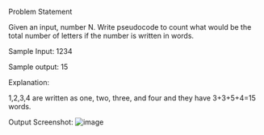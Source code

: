 Problem Statement


Given an input, number N. Write pseudocode to count what would be the total number of letters if the number is written in words.

Sample Input: 1234

Sample output: 15

Explanation:

1,2,3,4 are written as one, two, three, and four and they have 3+3+5+4=15 words.

Output Screenshot: 
![image](https://github.com/RoshniMukherjee/TotalLetters/assets/88767197/a9f9a4b7-78c9-4422-9ee8-25ce9a179c93)

